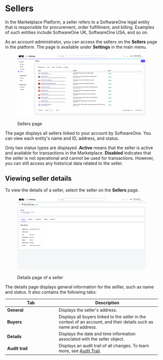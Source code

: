 # Sellers

In the Marketplace Platform, a seller refers to a SoftwareOne legal entity that is responsible for procurement, order fulfillment, and billing. Examples of such entities include SoftwareOne UK, SoftwareOne USA, and so on.

As an account administrator, you can access the sellers on the **Sellers** page in the platform. The page is available under **Settings** in the main menu.

<figure><img src="../../.gitbook/assets/settings_sellers.png" alt=""><figcaption><p>Sellers page</p></figcaption></figure>

The page displays all sellers linked to your account by SoftwareOne. You can view each entity's name and ID, address, and status.&#x20;

Only two status types are displayed. **Active** means that the seller is active and available for transactions in the Marketplace. **Disabled** indicates that the seller is not operational and cannot be used for transactions. However, you can still access any historical data related to the seller.&#x20;

## Viewing seller details <a href="#subscription-details" id="subscription-details"></a>

To view the details of a seller, select the seller on the **Sellers** page.&#x20;

<figure><img src="../../.gitbook/assets/settings_seller_details.png" alt=""><figcaption><p>Details page of a seller</p></figcaption></figure>

The details page displays general information for the selller, such as name and status. It also contains the following tabs:

<table><thead><tr><th width="156">Tab</th><th>Description</th></tr></thead><tbody><tr><td><strong>General</strong></td><td>Displays the seller's address. </td></tr><tr><td><strong>Buyers</strong></td><td>Displays all buyers linked to the seller in the context of an account, and their details such as name and address.</td></tr><tr><td><strong>Details</strong> </td><td>Displays the date and time information associated with the seller object.</td></tr><tr><td><strong>Audit trail</strong></td><td>Displays an audit trail of all changes. To learn more, see <a href="audit-trail.md">Audit Trail</a>.</td></tr></tbody></table>
